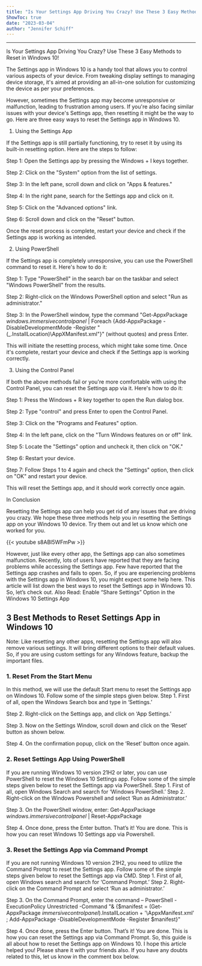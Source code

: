 ```yaml
---
title: "Is Your Settings App Driving You Crazy? Use These 3 Easy Methods to Reset in Windows 10!"
ShowToc: true 
date: "2023-03-04"
author: "Jennifer Schiff"
---
```

*****
Is Your Settings App Driving You Crazy? Use These 3 Easy Methods to Reset in Windows 10!

The Settings app in Windows 10 is a handy tool that allows you to control various aspects of your device. From tweaking display settings to managing device storage, it's aimed at providing an all-in-one solution for customizing the device as per your preferences.

However, sometimes the Settings app may become unresponsive or malfunction, leading to frustration among users. If you're also facing similar issues with your device's Settings app, then resetting it might be the way to go. Here are three easy ways to reset the Settings app in Windows 10.

1. Using the Settings App

If the Settings app is still partially functioning, try to reset it by using its built-in resetting option. Here are the steps to follow:

Step 1: Open the Settings app by pressing the Windows + I keys together.

Step 2: Click on the "System" option from the list of settings.

Step 3: In the left pane, scroll down and click on "Apps & features."

Step 4: In the right pane, search for the Settings app and click on it.

Step 5: Click on the "Advanced options" link.

Step 6: Scroll down and click on the "Reset" button.

Once the reset process is complete, restart your device and check if the Settings app is working as intended.

2. Using PowerShell

If the Settings app is completely unresponsive, you can use the PowerShell command to reset it. Here's how to do it:

Step 1: Type "PowerShell" in the search bar on the taskbar and select "Windows PowerShell" from the results.

Step 2: Right-click on the Windows PowerShell option and select "Run as administrator."

Step 3: In the PowerShell window, type the command "Get-AppxPackage *windows.immersivecontrolpanel* | Foreach {Add-AppxPackage -DisableDevelopmentMode -Register "$($_.InstallLocation)\AppXManifest.xml"}" (without quotes) and press Enter.

This will initiate the resetting process, which might take some time. Once it's complete, restart your device and check if the Settings app is working correctly.

3. Using the Control Panel

If both the above methods fail or you're more comfortable with using the Control Panel, you can reset the Settings app via it. Here's how to do it:

Step 1: Press the Windows + R key together to open the Run dialog box.

Step 2: Type "control" and press Enter to open the Control Panel.

Step 3: Click on the "Programs and Features" option.

Step 4: In the left pane, click on the "Turn Windows features on or off" link.

Step 5: Locate the "Settings" option and uncheck it, then click on "OK."

Step 6: Restart your device.

Step 7: Follow Steps 1 to 4 again and check the "Settings" option, then click on "OK" and restart your device.

This will reset the Settings app, and it should work correctly once again.

In Conclusion

Resetting the Settings app can help you get rid of any issues that are driving you crazy. We hope these three methods help you in resetting the Settings app on your Windows 10 device. Try them out and let us know which one worked for you.

{{< youtube s8ABl5WFmPw >}} 



However, just like every other app, the Settings app can also sometimes malfunction. Recently, lots of users have reported that they are facing problems while accessing the Settings app. Few have reported that the Settings app crashes and fails to open.
So, if you are experiencing problems with the Settings app in Windows 10, you might expect some help here. This article will list down the best ways to reset the Settings app in Windows 10. So, let’s check out.
Also Read: Enable “Share Settings” Option in the Windows 10 Settings App

 
## 3 Best Methods to Reset Settings App in Windows 10


Note: Like resetting any other apps, resetting the Settings app will also remove various settings. It will bring different options to their default values. So, if you are using custom settings for any Windows feature, backup the important files.

 
### 1. Reset From the Start Menu


In this method, we will use the default Start menu to reset the Settings app on Windows 10. Follow some of the simple steps given below.
Step 1. First of all, open the Windows Search box and type in ‘Settings.’

Step 2. Right-click on the Settings app, and click on ‘App Settings.’

Step 3. Now on the Settings Window, scroll down and click on the ‘Reset‘ button as shown below.

Step 4. On the confirmation popup, click on the ‘Reset’ button once again.


 
### 2. Reset Settings App Using PowerShell


If you are running Windows 10 version 21H2 or later, you can use PowerShell to reset the Windows 10 Settings app. Follow some of the simple steps given below to reset the Settings app via PowerShell.
Step 1. First of all, open Windows Search and search for ‘Windows PowerShell.’
Step 2. Right-click on the Windows Powershell and select ‘Run as Administrator.’

Step 3. On the PowerShell window, enter:
Get-AppxPackage *windows.immersivecontrolpanel* | Reset-AppxPackage

Step 4. Once done, press the Enter button.
That’s it! You are done. This is how you can reset Windows 10 Settings app via Powershell.

 
### 3. Reset the Settings App via Command Prompt


If you are not running Windows 10 version 21H2, you need to utilize the Command Prompt to reset the Settings app. Follow some of the simple steps given below to reset the Settings app via CMD.
Step 1. First of all, open Windows search and search for ‘Command Prompt.’
Step 2. Right-click on the Command Prompt and select ‘Run as administrator.’

Step 3. On the Command Prompt, enter the command –
PowerShell -ExecutionPolicy Unrestricted -Command "& {$manifest = (Get-AppxPackage *immersivecontrolpanel*).InstallLocation + '\AppxManifest.xml' ; Add-AppxPackage -DisableDevelopmentMode -Register $manifest}"

Step 4. Once done, press the Enter button.
That’s it! You are done. This is how you can reset the Settings app via Command Prompt.
So, this guide is all about how to reset the Settings app on Windows 10. I hope this article helped you! Please share it with your friends also. If you have any doubts related to this, let us know in the comment box below.





